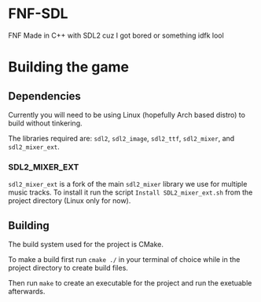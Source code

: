 # FNF-SDL
FNF Made in C++ with SDL2 cuz I got bored or something idfk lool

# Building the game

## Dependencies

Currently you will need to be using Linux (hopefully Arch based distro) to build without tinkering.

The libraries required are: `sdl2`, `sdl2_image`, `sdl2_ttf`, `sdl2_mixer`, and `sdl2_mixer_ext`.

### SDL2_MIXER_EXT

`sdl2_mixer_ext` is a fork of the main `sdl2_mixer` library we use for multiple music tracks. To install it run the script `Install SDL2_mixer_ext.sh` from the project directory (Linux only for now).

## Building

The build system used for the project is CMake.

To make a build first run `cmake ./` in your terminal of choice while in the project directory to create build files.

Then run `make` to create an executable for the project and run the exetuable afterwards.